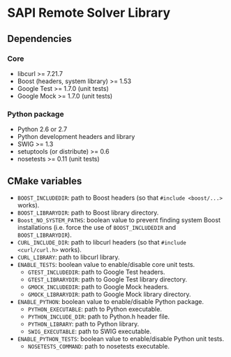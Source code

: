 # SAPI Remote Solver Library

## Dependencies

### Core

* libcurl >= 7.21.7
* Boost (headers, system library) >= 1.53
* Google Test >= 1.7.0 (unit tests)
* Google Mock >= 1.7.0 (unit tests)

### Python package

* Python 2.6 or 2.7
* Python development headers and library
* SWIG >= 1.3
* setuptools (or distribute) >= 0.6
* nosetests >= 0.11 (unit tests)

## CMake variables

* `BOOST_INCLUDEDIR`: path to Boost headers (so that
  `#include <boost/...>` works).
* `BOOST_LIBRARYDIR`: path to Boost library directory.
* `Boost_NO_SYSTEM_PATHS`: boolean value to prevent finding system Boost
  installations (i.e. force the use of `BOOST_INCLUDEDIR` and
  `BOOST_LIBRARYDIR`).
* `CURL_INCLUDE_DIR`: path to libcurl headers (so that
  `#include <curl/curl.h>` works).
* `CURL_LIBRARY`: path to libcurl library.
* `ENABLE_TESTS`: boolean value to enable/disable core unit tests.
    * `GTEST_INCLUDEDIR`: path to Google Test headers.
    * `GTEST_LIBRARYDIR`: path to Google Test library directory.
    * `GMOCK_INCLUDEDIR`: path to Google Mock headers.
    * `GMOCK_LIBRARYDIR`: path to Google Mock library directory.
* `ENABLE_PYTHON`: boolean value to enable/disable Python package.
    * `PYTHON_EXECUTABLE`: path to Python executable.
    * `PYTHON_INCLUDE_DIR`: path to Python.h header file.
    * `PYTHON_LIBRARY`: path to Python library.
    * `SWIG_EXECUTABLE`: path to SWIG executable.
* `ENABLE_PYTHON_TESTS`: boolean value to enable/disable Python unit tests.
    * `NOSETESTS_COMMAND`: path to nosetests executable.

